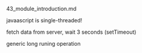 43_module_introduction.md

javaascript is single-threaded!

fetch data from server, wait 3 seconds (setTimeout)

generic long runing operation












